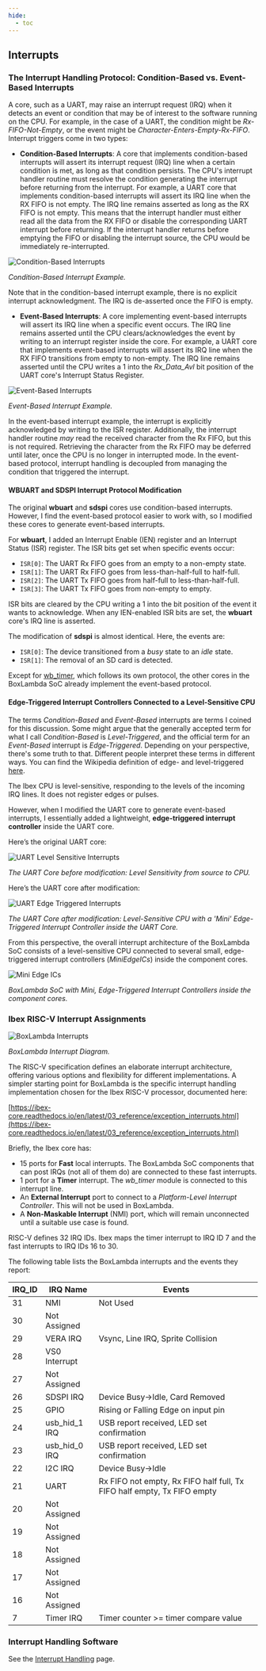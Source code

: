 ```yaml
---
hide:
  - toc
---
```


## Interrupts

### The Interrupt Handling Protocol: Condition-Based vs. Event-Based Interrupts

A core, such as a UART, may raise an interrupt request (IRQ) when it detects an event or condition that may be of interest to the software running on the CPU. For example, in the case of a UART, the condition might be *Rx-FIFO-Not-Empty*, or the event might be *Character-Enters-Empty-Rx-FIFO*. Interrupt triggers come in two types:

- **Condition-Based Interrupts**: A core that implements condition-based interrupts will assert its interrupt request (IRQ) line when a certain condition is met, as long as that condition persists. The CPU's interrupt handler routine must resolve the condition generating the interrupt before returning from the interrupt. For example, a UART core that implements condition-based interrupts will assert its IRQ line when the RX FIFO is not empty. The IRQ line remains asserted as long as the RX FIFO is not empty. This means that the interrupt handler must either read all the data from the RX FIFO or disable the corresponding UART interrupt before returning. If the interrupt handler returns before emptying the FIFO or disabling the interrupt source, the CPU would be immediately re-interrupted.

![Condition-Based Interrupts](assets/condition_based_irq.png)

*Condition-Based Interrupt Example.*

Note that in the condition-based interrupt example, there is no explicit interrupt acknowledgment. The IRQ is de-asserted once the FIFO is empty.

- **Event-Based Interrupts**: A core implementing event-based interrupts will assert its IRQ line when a specific event occurs. The IRQ line remains asserted until the CPU clears/acknowledges the event by writing to an interrupt register inside the core. For example, a UART core that implements event-based interrupts will assert its IRQ line when the RX FIFO transitions from empty to non-empty. The IRQ line remains asserted until the CPU writes a 1 into the *Rx_Data_Avl* bit position of the UART core's Interrupt Status Register.

![Event-Based Interrupts](assets/event_based_irq.png)

*Event-Based Interrupt Example.*

In the event-based interrupt example, the interrupt is explicitly acknowledged by writing to the ISR register. Additionally, the interrupt handler routine *may* read the received character from the Rx FIFO, but this is not required. Retrieving the character from the Rx FIFO may be deferred until later, once the CPU is no longer in interrupted mode. In the event-based protocol, interrupt handling is decoupled from managing the condition that triggered the interrupt.

#### WBUART and SDSPI Interrupt Protocol Modification

The original **wbuart** and **sdspi** cores use condition-based interrupts. However, I find the event-based protocol easier to work with, so I modified these cores to generate event-based interrupts.

For **wbuart**, I added an Interrupt Enable (IEN) register and an Interrupt Status (ISR) register. The ISR bits get set when specific events occur:

- `ISR[0]`: The UART Rx FIFO goes from an empty to a non-empty state.
- `ISR[1]`: The UART Rx FIFO goes from less-than-half-full to half-full.
- `ISR[2]`: The UART Tx FIFO goes from half-full to less-than-half-full.
- `ISR[3]`: The UART Tx FIFO goes from non-empty to empty.

ISR bits are cleared by the CPU writing a 1 into the bit position of the event it wants to acknowledge. When any IEN-enabled ISR bits are set, the **wbuart** core's IRQ line is asserted.

The modification of **sdspi** is almost identical. Here, the events are:

- `ISR[0]`: The device transitioned from a *busy* state to an *idle* state.
- `ISR[1]`: The removal of an SD card is detected.

Except for [wb_timer](components_timer.md), which follows its own protocol, the other cores in the BoxLambda SoC already implement the event-based protocol.

#### Edge-Triggered Interrupt Controllers Connected to a Level-Sensitive CPU

The terms *Condition-Based* and *Event-Based* interrupts are terms I coined for this discussion. Some might argue that the generally accepted term for what I call *Condition-Based* is *Level-Triggered*, and the official term for an *Event-Based* interrupt is *Edge-Triggered*. Depending on your perspective, there's some truth to that. Different people interpret these terms in different ways. You can find the Wikipedia definition of edge- and level-triggered [here](https://en.wikipedia.org/wiki/Interrupt#Triggering_methods).

The Ibex CPU is level-sensitive, responding to the levels of the incoming IRQ lines. It does not register edges or pulses.

However, when I modified the UART core to generate event-based interrupts, I essentially added a lightweight, **edge-triggered interrupt controller** inside the UART core.

Here’s the original UART core:

![UART Level Sensitive Interrupts](assets/uart_level_sensitive_irq_orig.png)

*The UART Core before modification: Level Sensitivity from source to CPU.*

Here’s the UART core after modification:

![UART Edge Triggered Interrupts](assets/uart_edge_triggered_irqs_new.png)

*The UART Core after modification: Level-Sensitive CPU with a 'Mini' Edge-Triggered Interrupt Controller inside the UART Core.*

From this perspective, the overall interrupt architecture of the BoxLambda SoC consists of a level-sensitive CPU connected to several small, edge-triggered interrupt controllers (*MiniEdgeICs*) inside the component cores.

![Mini Edge ICs](assets/miniEdgeICs.png)

*BoxLambda SoC with Mini, Edge-Triggered Interrupt Controllers inside the component cores.*

### Ibex RISC-V Interrupt Assignments

![BoxLambda Interrupts](assets/irq_diagram.png)

*BoxLambda Interrupt Diagram.*

The RISC-V specification defines an elaborate interrupt architecture, offering various options and flexibility for different implementations. A simpler starting point for BoxLambda is the specific interrupt handling implementation chosen for the Ibex RISC-V processor, documented here:

[https://ibex-core.readthedocs.io/en/latest/03_reference/exception_interrupts.html](https://ibex-core.readthedocs.io/en/latest/03_reference/exception_interrupts.html)

Briefly, the Ibex core has:

- 15 ports for **Fast** local interrupts. The BoxLambda SoC components that can post IRQs (not all of them do) are connected to these fast interrupts.
- 1 port for a **Timer** interrupt. The *wb_timer* module is connected to this interrupt line.
- An **External Interrupt** port to connect to a *Platform-Level Interrupt Controller*. This will not be used in BoxLambda.
- A **Non-Maskable Interrupt** (NMI) port, which will remain unconnected until a suitable use case is found.

RISC-V defines 32 IRQ IDs. Ibex maps the timer interrupt to IRQ ID 7 and the fast interrupts to IRQ IDs 16 to 30.

The following table lists the BoxLambda interrupts and the events they report:

| IRQ_ID | IRQ Name                                | Events |
|--------|-----------------------------------------|--------|
| 31     | NMI                                     | Not Used |
| 30     | Not Assigned                            |        |
| 29     | VERA IRQ                                | Vsync, Line IRQ, Sprite Collision |
| 28     | VS0 Interrupt                           |        |
| 27     | Not Assigned                            |        |
| 26     | SDSPI IRQ                               | Device Busy->Idle, Card Removed |
| 25     | GPIO                                    | Rising or Falling Edge on input pin |
| 24     | usb_hid_1 IRQ                           | USB report received, LED set confirmation |
| 23     | usb_hid_0 IRQ                           | USB report received, LED set confirmation |
| 22     | I2C IRQ                                 | Device Busy->Idle |
| 21     | UART                                    | Rx FIFO not empty, Rx FIFO half full, Tx FIFO half empty, Tx FIFO empty |
| 20     | Not Assigned                            |     |
| 19     | Not Assigned                            |     |
| 18     | Not Assigned                            |     |
| 17     | Not Assigned                            |        |
| 16     | Not Assigned                            |     |
|  7     | Timer IRQ                               | Timer counter >= timer compare value |

### Interrupt Handling Software

See the [Interrupt Handling](sw_comp_irqs.md) page.
